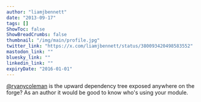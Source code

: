 ```yaml
---
author: "liamjbennett"
date: "2013-09-17"
tags: []
ShowToc: false
ShowBreadCrumbs: false
thumbnail: "/img/main/profile.jpg"
twitter_link: "https://x.com/liamjbennett/status/380093420498583552"
mastodon_link: ""
bluesky_link: ""
linkedin_link: ""
expiryDate: "2016-01-01"
---
```


[@ryanycoleman](https://x.com/ryanycoleman) is the upward dependency tree exposed anywhere on the forge? As an author it would be good to know who's using your module.

